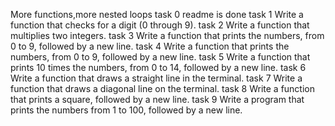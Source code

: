 More functions,more nested loops
task 0 readme is done
task 1 Write a function that checks for a digit (0 through 9).
task 2 Write a function that multiplies two integers.
task 3 Write a function that prints the numbers, from 0 to 9, followed by a new line.
task 4 Write a function that prints the numbers, from 0 to 9, followed by a new line.
task 5 Write a function that prints 10 times the numbers, from 0 to 14, followed by a new line.
task 6 Write a function that draws a straight line in the terminal.
task 7 Write a function that draws a diagonal line on the terminal.
task 8 Write a function that prints a square, followed by a new line.
task 9 Write a program that prints the numbers from 1 to 100, followed by a new line.
